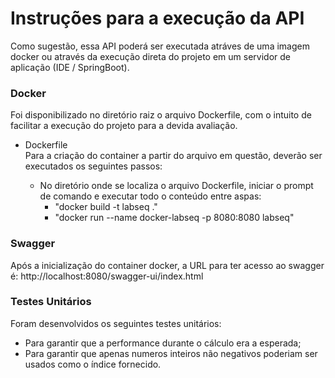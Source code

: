 # Instruções para a execução da API
Como sugestão, essa API poderá ser executada atráves de uma imagem docker ou através da 
execução direta do projeto em um servidor de aplicação (IDE / SpringBoot).

### Docker
Foi disponibilizado no diretório raiz o arquivo Dockerfile, com o intuito de facilitar a execução do projeto para a devida avaliação.

* Dockerfile\
Para a criação do container a partir do arquivo em questão, deverão ser executados
os seguintes passos:

  * No diretório onde se localiza o arquivo Dockerfile, iniciar o prompt de comando e executar todo o conteúdo entre aspas:
    *  "docker build -t labseq ."
    *  "docker run --name docker-labseq -p 8080:8080 labseq"
    
### Swagger 
Após a inicialização do container docker, a URL para ter acesso ao swagger é: http://localhost:8080/swagger-ui/index.html


### Testes Unitários
Foram desenvolvidos os seguintes testes unitários:
* Para garantir que a performance durante o cálculo era a esperada;
* Para garantir que apenas numeros inteiros não negativos poderiam ser usados como o índice fornecido. 
